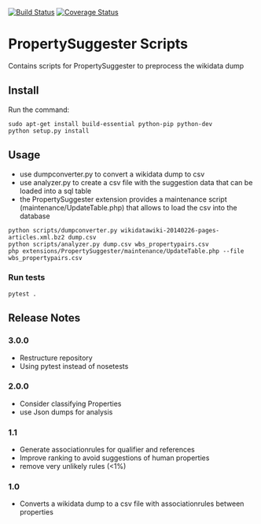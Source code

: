 [![Build Status](https://travis-ci.org/wikimedia/wikibase-property-suggester-scripts.svg?branch=master)](https://travis-ci.org/wikimedia/wikibase-property-suggester-scripts)
[![Coverage Status](https://coveralls.io/repos/github/wikimedia/wikibase-property-suggester-scripts/badge.svg?branch=master)](https://coveralls.io/github/wikimedia/wikibase-property-suggester-scripts?branch=master)

# PropertySuggester Scripts
Contains scripts for PropertySuggester to preprocess the wikidata dump

## Install
Run the command:
```
sudo apt-get install build-essential python-pip python-dev
python setup.py install
```
## Usage 
- use dumpconverter.py to convert a wikidata dump to csv
- use analyzer.py to create a csv file with the suggestion data that can be loaded into a sql table
- the PropertySuggester extension provides a maintenance script (maintenance/UpdateTable.php) that allows to load the csv into the database

```
python scripts/dumpconverter.py wikidatawiki-20140226-pages-articles.xml.bz2 dump.csv
python scripts/analyzer.py dump.csv wbs_propertypairs.csv
php extensions/PropertySuggester/maintenance/UpdateTable.php --file wbs_propertypairs.csv
```

### Run tests
```
pytest .
```

## Release Notes

### 3.0.0
* Restructure repository
* Using pytest instead of nosetests

### 2.0.0
* Consider classifying Properties
* use Json dumps for analysis

### 1.1
* Generate associationrules for qualifier and references
* Improve ranking to avoid suggestions of human properties
* remove very unlikely rules (<1%)

### 1.0
* Converts a wikidata dump to a csv file with associationrules between properties
